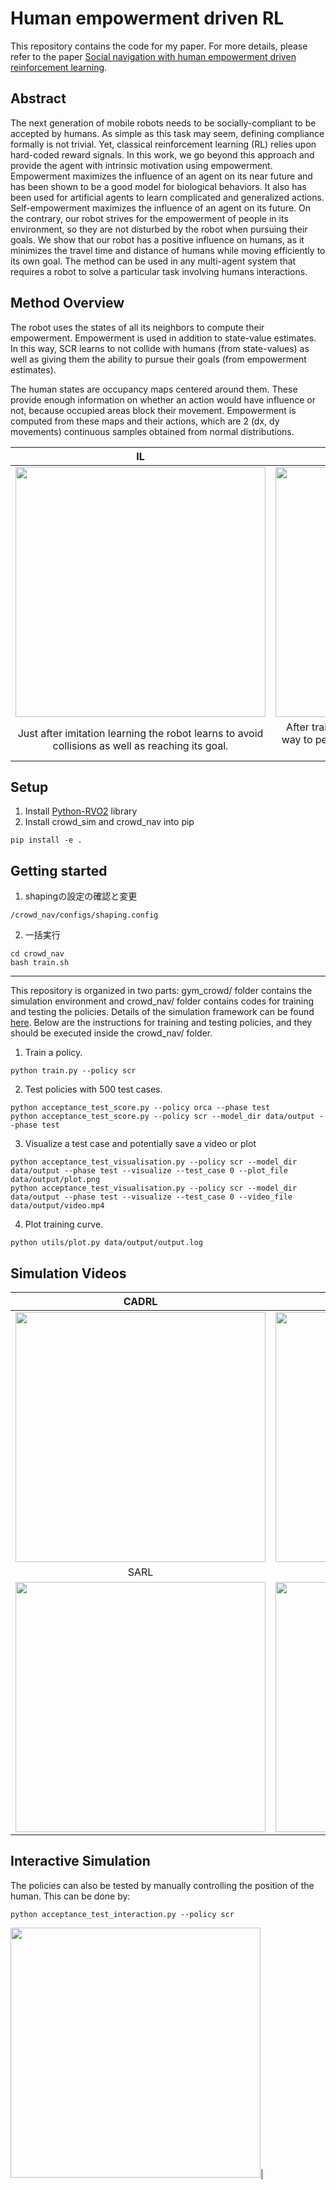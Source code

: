 # Human empowerment driven RL
This repository contains the code for my paper. For more details, please refer to the paper
[Social navigation with human empowerment driven reinforcement learning](https://arxiv.org/abs/2003.08158).

## Abstract
The next generation of mobile robots needs to be socially-compliant to be accepted by humans. As simple as this task may seem, 
defining compliance formally is not trivial. Yet, classical reinforcement learning (RL) relies upon hard-coded reward signals.
In this work, we go beyond this approach and provide the agent with intrinsic motivation using empowerment. 
Empowerment maximizes the influence of an agent on its near future and has been shown to be a good model for biological 
behaviors. It also has been used for artificial agents to learn complicated and generalized actions. Self-empowerment 
maximizes the influence of an agent on its future. On the contrary, our robot strives for the empowerment of people in 
its environment, so they are not disturbed by the robot when pursuing their goals. 
We show that our robot has a positive influence on humans, as it minimizes the travel time and distance of humans while moving efficiently to its own goal.
The method can be used in any multi-agent system that requires a robot to solve a particular task involving humans interactions.

## Method Overview
The robot uses the states of all its neighbors to compute their empowerment. Empowerment is used in addition to 
state-value estimates. In this way, SCR learns to not collide with humans (from state-values) as well as giving them the 
ability to pursue their goals (from empowerment estimates).

[comment]: <> ( plot value function, 1 human 1 robot not blocking.)
[comment]: <> ( plot value function, 1 human 1 robot blocking.)

The human states are occupancy maps centered around them. These provide enough information on whether an action
would have influence or not, because occupied areas block their movement. Empowerment is computed from these maps and their
actions, which are 2 (dx, dy movements) continuous samples obtained from normal distributions. 

[comment]: <> ( empowerment landschape, 1 human 1 robot not blocking.)
[comment]: <> ( empowerment landschape, 1 human 1 robot blocking.)

IL             | SCR
:-------------------------:|:-------------------------:
<img src="il.gif" width="400" />|<img src="scr.gif" width="400" />
Just after imitation learning the robot learns to avoid collisions as well as reaching its goal.| After training with empowerment it learns to give way to people. The blue maps are the states of the humans.

## Setup
1. Install [Python-RVO2](https://github.com/sybrenstuvel/Python-RVO2) library
2. Install crowd_sim and crowd_nav into pip
```
pip install -e .
```

## Getting started
1. shapingの設定の確認と変更
```
/crowd_nav/configs/shaping.config
```
2. 一括実行
```
cd crowd_nav
bash train.sh
```

----

This repository is organized in two parts: gym_crowd/ folder contains the simulation environment and
crowd_nav/ folder contains codes for training and testing the policies. Details of the simulation framework can be found
[here](crowd_sim/README.md). Below are the instructions for training and testing policies, and they should be executed
inside the crowd_nav/ folder.


1. Train a policy.
```
python train.py --policy scr
```
2. Test policies with 500 test cases.
```
python acceptance_test_score.py --policy orca --phase test
python acceptance_test_score.py --policy scr --model_dir data/output --phase test
```

3. Visualize a test case and potentially save a video or plot
```
python acceptance_test_visualisation.py --policy scr --model_dir data/output --phase test --visualize --test_case 0 --plot_file data/output/plot.png 
python acceptance_test_visualisation.py --policy scr --model_dir data/output --phase test --visualize --test_case 0 --video_file data/output/video.mp4
```

4. Plot training curve.
```
python utils/plot.py data/output/output.log
```

## Simulation Videos
CADRL             | LSTM-RL
:-------------------------:|:-------------------------:
<img src="https://i.imgur.com/vrWsxPM.gif" width="400" />|<img src="https://i.imgur.com/6gjT0nG.gif" width="400" />
SARL             |  OM-SARL
<img src="https://i.imgur.com/rUtAGVP.gif" width="400" />|<img src="https://i.imgur.com/UXhcvZL.gif" width="400" />

## Interactive Simulation
The policies can also be tested by manually controlling the position of the human. This can be done by:
```
python acceptance_test_interaction.py --policy scr
```

<img src="https://user-images.githubusercontent.com/24938569/80857758-add85980-8c54-11ea-9557-5a1c35536118.gif" width="400" />|


